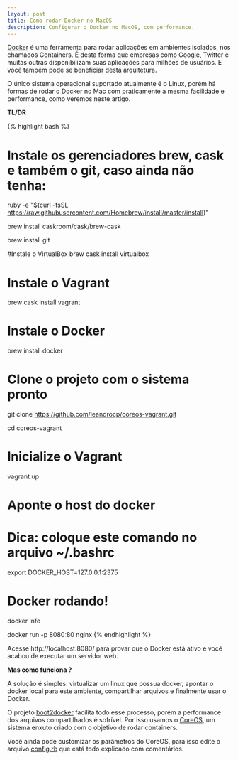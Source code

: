 ```yaml
---
layout: post
title: Como rodar Docker no MacOS
description: Configurar o Docker no MacOS, com performance.
---
```


[Docker](https://www.docker.com/) é uma ferramenta para rodar aplicações em ambientes isolados, nos chamados Containers. É desta forma que empresas como Google, Twitter e muitas outras disponibilizam suas aplicações para milhões de usuários. E você também pode se beneficiar desta arquitetura.

O único sistema operacional suportado atualmente é o Linux, porém há formas de rodar o Docker no Mac com praticamente a mesma facilidade e performance, como veremos neste artigo.

**TL/DR**

{% highlight bash %}

# Instale os gerenciadores brew, cask e também o git, caso ainda não tenha:
ruby -e "$(curl -fsSL
https://raw.githubusercontent.com/Homebrew/install/master/install)"

brew install caskroom/cask/brew-cask

brew install git

#Instale o VirtualBox
brew cask install virtualbox

# Instale o Vagrant
brew cask install vagrant

# Instale o Docker
brew install docker

# Clone o projeto com o sistema pronto
git clone https://github.com/leandrocp/coreos-vagrant.git

cd coreos-vagrant

# Inicialize o Vagrant
vagrant up

# Aponte o host do docker
# Dica: coloque este comando no arquivo ~/.bashrc
export DOCKER_HOST=127.0.0.1:2375

# Docker rodando!
docker info

docker run -p 8080:80 nginx
{% endhighlight %}

Acesse http://localhost:8080/ para provar que o Docker está ativo e você acabou de executar um servidor web.

**Mas como funciona ?**

A solução é simples: virtualizar um linux que possua docker, apontar o docker local para este ambiente, compartilhar arquivos e finalmente usar o Docker.

O projeto [boot2docker](http://boot2docker.io/) facilita todo esse processo, porém a performance dos arquivos compartilhados é sofrível. Por isso usamos o [CoreOS](https://coreos.com/), um sistema enxuto criado com o objetivo de rodar containers.

Você ainda pode customizar os parâmetros do CoreOS, para isso edite o arquivo [config.rb](https://github.com/leandrocp/coreos-vagrant/blob/master/config.rb) que está todo explicado com comentários.
